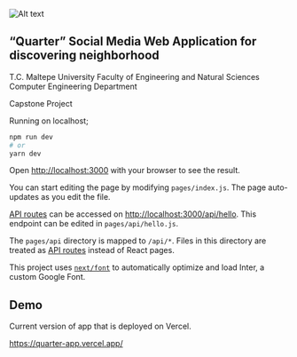 ![Alt text](https://storage.googleapis.com/lookal/logomini.png "Quarter")

## “Quarter” Social Media Web Application for discovering neighborhood

T.C. Maltepe University
Faculty of Engineering and Natural Sciences
Computer Engineering Department

Capstone Project 




Running on localhost;

```bash
npm run dev
# or
yarn dev
```

Open [http://localhost:3000](http://localhost:3000) with your browser to see the result.

You can start editing the page by modifying `pages/index.js`. The page auto-updates as you edit the file.

[API routes](https://nextjs.org/docs/api-routes/introduction) can be accessed on [http://localhost:3000/api/hello](http://localhost:3000/api/hello). This endpoint can be edited in `pages/api/hello.js`.

The `pages/api` directory is mapped to `/api/*`. Files in this directory are treated as [API routes](https://nextjs.org/docs/api-routes/introduction) instead of React pages.

This project uses [`next/font`](https://nextjs.org/docs/basic-features/font-optimization) to automatically optimize and load Inter, a custom Google Font.

## Demo
Current version of app that is deployed on Vercel.

https://quarter-app.vercel.app/


